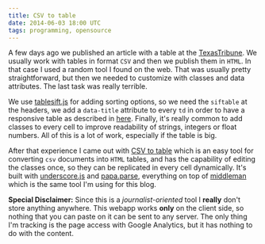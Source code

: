 ```yaml
---
title: CSV to table
date: 2014-06-03 18:00 UTC
tags: programming, opensource
---
```


A few days ago we published an article with a table at the [TexasTribune](http://texastribune.org). We usually work with tables in format `CSV` and then we publish them in `HTML`. In that case I used a random tool I found on the web. That was usually pretty straightforward, but then we needed to customize with classes and data attributes. The last task was really terrible.

We use [tablesift.js](https://github.com/rdmurphy/tablesift.js) for adding sorting options, so we need the `siftable` at the headers, we add a `data-title` attribute to every `td` in order to have a responsive table as described in [here](http://blog.apps.npr.org/2014/05/09/responsive-data-tables.html). Finally, it's really common to add classes to every cell to improve readability of strings, integers or float numbers. All of this is a lot of work, especially if the table is big.

After that experience I came out with [CSV to table](http://csv.codingnews.info/) which is an easy tool for converting `csv` documents into `HTML` tables, and has the capability of editing the classes once, so they can be replicated in every cell dynamically. It's built with [underscore.js](http://underscorejs.org/) and [papa.parse](http://papaparse.com/), everything on top of [middleman](http://middlemanapp.com/) which is the same tool I'm using for this blog.

**Special Disclaimer:** Since this is a *journalist-oriented* tool I **really** don't store anything anywhere. This webapp works **only** on the client side, so nothing that you can paste on it can be sent to any server. The only thing I'm tracking is the page access with Google Analytics, but it has nothing to do with the content.
